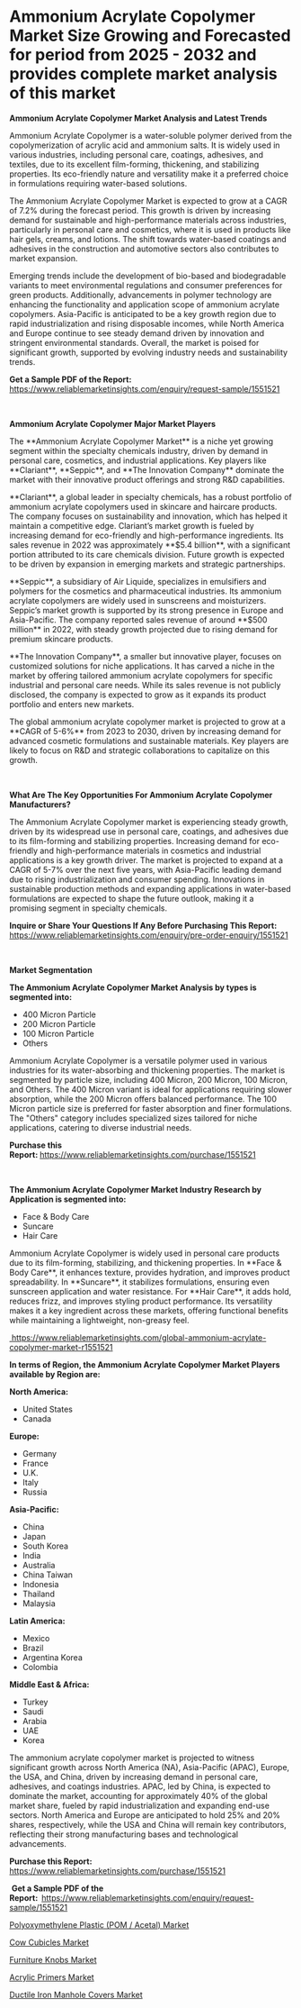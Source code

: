 <p><h1>Ammonium Acrylate Copolymer Market Size Growing and Forecasted for period from 2025 - 2032 and provides complete market analysis of this market</h1></p><p><strong>Ammonium Acrylate Copolymer Market Analysis and Latest Trends</strong></p>
<p><p>Ammonium Acrylate Copolymer is a water-soluble polymer derived from the copolymerization of acrylic acid and ammonium salts. It is widely used in various industries, including personal care, coatings, adhesives, and textiles, due to its excellent film-forming, thickening, and stabilizing properties. Its eco-friendly nature and versatility make it a preferred choice in formulations requiring water-based solutions.</p><p>The Ammonium Acrylate Copolymer Market is expected to grow at a CAGR of 7.2% during the forecast period. This growth is driven by increasing demand for sustainable and high-performance materials across industries, particularly in personal care and cosmetics, where it is used in products like hair gels, creams, and lotions. The shift towards water-based coatings and adhesives in the construction and automotive sectors also contributes to market expansion.</p><p>Emerging trends include the development of bio-based and biodegradable variants to meet environmental regulations and consumer preferences for green products. Additionally, advancements in polymer technology are enhancing the functionality and application scope of ammonium acrylate copolymers. Asia-Pacific is anticipated to be a key growth region due to rapid industrialization and rising disposable incomes, while North America and Europe continue to see steady demand driven by innovation and stringent environmental standards. Overall, the market is poised for significant growth, supported by evolving industry needs and sustainability trends.</p></p>
<p><strong>Get a Sample PDF of the Report:&nbsp;</strong> <a href="https://www.reliablemarketinsights.com/enquiry/request-sample/1551521?utm_campaign=1948&utm_medium=2&utm_source=Github&utm_content=ia&utm_term=25012025&utm_id=ammonium-acrylate-copolymer">https://www.reliablemarketinsights.com/enquiry/request-sample/1551521</a></p>
<p>&nbsp;</p>
<p><strong>Ammonium Acrylate Copolymer Major Market Players</strong></p>
<p><p>The **Ammonium Acrylate Copolymer Market** is a niche yet growing segment within the specialty chemicals industry, driven by demand in personal care, cosmetics, and industrial applications. Key players like **Clariant**, **Seppic**, and **The Innovation Company** dominate the market with their innovative product offerings and strong R&D capabilities.</p><p>**Clariant**, a global leader in specialty chemicals, has a robust portfolio of ammonium acrylate copolymers used in skincare and haircare products. The company focuses on sustainability and innovation, which has helped it maintain a competitive edge. Clariant’s market growth is fueled by increasing demand for eco-friendly and high-performance ingredients. Its sales revenue in 2022 was approximately **$5.4 billion**, with a significant portion attributed to its care chemicals division. Future growth is expected to be driven by expansion in emerging markets and strategic partnerships.</p><p>**Seppic**, a subsidiary of Air Liquide, specializes in emulsifiers and polymers for the cosmetics and pharmaceutical industries. Its ammonium acrylate copolymers are widely used in sunscreens and moisturizers. Seppic’s market growth is supported by its strong presence in Europe and Asia-Pacific. The company reported sales revenue of around **$500 million** in 2022, with steady growth projected due to rising demand for premium skincare products.</p><p>**The Innovation Company**, a smaller but innovative player, focuses on customized solutions for niche applications. It has carved a niche in the market by offering tailored ammonium acrylate copolymers for specific industrial and personal care needs. While its sales revenue is not publicly disclosed, the company is expected to grow as it expands its product portfolio and enters new markets.</p><p>The global ammonium acrylate copolymer market is projected to grow at a **CAGR of 5-6%** from 2023 to 2030, driven by increasing demand for advanced cosmetic formulations and sustainable materials. Key players are likely to focus on R&D and strategic collaborations to capitalize on this growth.</p></p>
<p>&nbsp;</p>
<p><strong>What Are The Key Opportunities For Ammonium Acrylate Copolymer Manufacturers?</strong></p>
<p><p>The Ammonium Acrylate Copolymer market is experiencing steady growth, driven by its widespread use in personal care, coatings, and adhesives due to its film-forming and stabilizing properties. Increasing demand for eco-friendly and high-performance materials in cosmetics and industrial applications is a key growth driver. The market is projected to expand at a CAGR of 5-7% over the next five years, with Asia-Pacific leading demand due to rising industrialization and consumer spending. Innovations in sustainable production methods and expanding applications in water-based formulations are expected to shape the future outlook, making it a promising segment in specialty chemicals.</p></p>
<p><strong>Inquire or Share Your Questions If Any Before Purchasing This Report:</strong> <a href="https://www.reliablemarketinsights.com/enquiry/pre-order-enquiry/1551521?utm_campaign=1948&utm_medium=2&utm_source=Github&utm_content=ia&utm_term=25012025&utm_id=ammonium-acrylate-copolymer">https://www.reliablemarketinsights.com/enquiry/pre-order-enquiry/1551521</a></p>
<p>&nbsp;</p>
<p><strong>Market Segmentation</strong></p>
<p><strong>The Ammonium Acrylate Copolymer Market Analysis by types is segmented into:</strong></p>
<p><ul><li>400 Micron Particle</li><li>200 Micron Particle</li><li>100 Micron Particle</li><li>Others</li></ul></p>
<p><p>Ammonium Acrylate Copolymer is a versatile polymer used in various industries for its water-absorbing and thickening properties. The market is segmented by particle size, including 400 Micron, 200 Micron, 100 Micron, and Others. The 400 Micron variant is ideal for applications requiring slower absorption, while the 200 Micron offers balanced performance. The 100 Micron particle size is preferred for faster absorption and finer formulations. The "Others" category includes specialized sizes tailored for niche applications, catering to diverse industrial needs.</p></p>
<p><strong>Purchase this Report:&nbsp;</strong><a href="https://www.reliablemarketinsights.com/purchase/1551521?utm_campaign=1948&utm_medium=2&utm_source=Github&utm_content=ia&utm_term=25012025&utm_id=ammonium-acrylate-copolymer">https://www.reliablemarketinsights.com/purchase/1551521</a></p>
<p>&nbsp;</p>
<p><strong>The Ammonium Acrylate Copolymer Market Industry Research by Application is segmented into:</strong></p>
<p><ul><li>Face & Body Care</li><li>Suncare</li><li>Hair Care</li></ul></p>
<p><p>Ammonium Acrylate Copolymer is widely used in personal care products due to its film-forming, stabilizing, and thickening properties. In **Face & Body Care**, it enhances texture, provides hydration, and improves product spreadability. In **Suncare**, it stabilizes formulations, ensuring even sunscreen application and water resistance. For **Hair Care**, it adds hold, reduces frizz, and improves styling product performance. Its versatility makes it a key ingredient across these markets, offering functional benefits while maintaining a lightweight, non-greasy feel.</p></p>
<p><a href="https://www.reliablemarketinsights.com/global-ammonium-acrylate-copolymer-market-r1551521?utm_campaign=1948&utm_medium=2&utm_source=Github&utm_content=ia&utm_term=25012025&utm_id=ammonium-acrylate-copolymer">&nbsp;https://www.reliablemarketinsights.com/global-ammonium-acrylate-copolymer-market-r1551521</a></p>
<p><strong>In terms of Region, the Ammonium Acrylate Copolymer Market Players available by Region are:</strong></p>
<p>
    <p> <strong> North America: </strong>
        <ul>
            <li>United States</li>
            <li>Canada</li>
        </ul>
        </p> 
    <p> <strong> Europe: </strong>
        <ul>
            <li>Germany</li>
            <li>France</li>
            <li>U.K.</li>
            <li>Italy</li>
            <li>Russia</li>
        </ul>
        </p> 
    <p> <strong> Asia-Pacific: </strong>
        <ul>
            <li>China</li>
            <li>Japan</li>
            <li>South Korea</li>
            <li>India</li>
            <li>Australia</li>
            <li>China Taiwan</li>
            <li>Indonesia</li>
            <li>Thailand</li>
            <li>Malaysia</li>
        </ul>
        </p> 
    <p> <strong> Latin America: </strong>
        <ul>
            <li>Mexico</li>
            <li>Brazil</li>
            <li>Argentina Korea</li>
            <li>Colombia</li>
        </ul>
        </p> 
    <p> <strong> Middle East & Africa: </strong>
        <ul>
            <li>Turkey</li>
            <li>Saudi</li>
            <li>Arabia</li>
            <li>UAE</li>
            <li>Korea</li>
        </ul>
    </p>
    </p>
<p><p>The ammonium acrylate copolymer market is projected to witness significant growth across North America (NA), Asia-Pacific (APAC), Europe, the USA, and China, driven by increasing demand in personal care, adhesives, and coatings industries. APAC, led by China, is expected to dominate the market, accounting for approximately 40% of the global market share, fueled by rapid industrialization and expanding end-use sectors. North America and Europe are anticipated to hold 25% and 20% shares, respectively, while the USA and China will remain key contributors, reflecting their strong manufacturing bases and technological advancements.</p></p>
<p><strong>Purchase this Report: </strong><a href="https://www.reliablemarketinsights.com/purchase/1551521?utm_campaign=1948&utm_medium=2&utm_source=Github&utm_content=ia&utm_term=25012025&utm_id=ammonium-acrylate-copolymer">https://www.reliablemarketinsights.com/purchase/1551521</a></p>
<p>&nbsp;<strong>Get a Sample PDF of the Report:&nbsp;&nbsp;</strong><a href="https://www.reliablemarketinsights.com/enquiry/request-sample/1551521?utm_campaign=1948&utm_medium=2&utm_source=Github&utm_content=ia&utm_term=25012025&utm_id=ammonium-acrylate-copolymer">https://www.reliablemarketinsights.com/enquiry/request-sample/1551521</a></p>
<p><strong></strong></p>
<p><p><a href="https://www.linkedin.com/pulse/comprehensive-assessment-globalpolyoxymethylene-plastic-2t8kf?utm_campaign=1948&utm_medium=2&utm_source=Github&utm_content=ia&utm_term=25012025&utm_id=ammonium-acrylate-copolymer">Polyoxymethylene Plastic (POM / Acetal) Market</a></p><p><a href="https://www.linkedin.com/pulse/growth-journey-cow-cubicles-market-uncovering-63-cagr-through-8ambe?utm_campaign=1948&utm_medium=2&utm_source=Github&utm_content=ia&utm_term=25012025&utm_id=ammonium-acrylate-copolymer">Cow Cubicles Market</a></p><p><a href="https://www.linkedin.com/pulse/furniture-knobs-market-research-future-outlook-forecasted-cagr-wkmcf?utm_campaign=1948&utm_medium=2&utm_source=Github&utm_content=ia&utm_term=25012025&utm_id=ammonium-acrylate-copolymer">Furniture Knobs Market</a></p><p><a href="https://www.linkedin.com/pulse/acrylic-primers-market-size-set-accelerate-impressive-cagr-89-over-4eztc?utm_campaign=1948&utm_medium=2&utm_source=Github&utm_content=ia&utm_term=25012025&utm_id=ammonium-acrylate-copolymer">Acrylic Primers Market</a></p><p><a href="https://www.linkedin.com/pulse/ductile-iron-manhole-covers-market-size-2025-2032-technology-uvwhf?utm_campaign=1948&utm_medium=2&utm_source=Github&utm_content=ia&utm_term=25012025&utm_id=ammonium-acrylate-copolymer">Ductile Iron Manhole Covers Market</a></p></p>